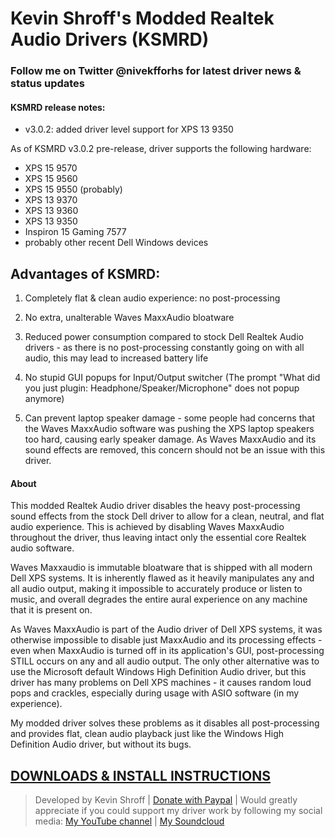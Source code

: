 # Kevin Shroff's Modded Realtek Audio Drivers (KSMRD)

### Follow me on Twitter @nivekfforhs for latest driver news & status updates
#### KSMRD release notes:
- v3.0.2: added driver level support for XPS 13 9350

As of KSMRD v3.0.2 pre-release, driver supports the following hardware:
- XPS 15 9570
- XPS 15 9560
- XPS 15 9550 (probably)
- XPS 13 9370
- XPS 13 9360
- XPS 13 9350
- Inspiron 15 Gaming 7577
- probably other recent Dell Windows devices

## Advantages of KSMRD:
1) Completely flat & clean audio experience: no post-processing

2) No extra, unalterable Waves MaxxAudio bloatware

3) Reduced power consumption compared to stock Dell Realtek Audio drivers - as there is no post-processing constantly going on with all audio, this may lead to increased battery life

4) No stupid GUI popups for Input/Output switcher (The prompt "What did you just plugin: Headphone/Speaker/Microphone" does not popup anymore)

5) Can prevent laptop speaker damage - some people had concerns that the Waves MaxxAudio software was pushing the XPS laptop speakers too hard, causing early speaker damage. As Waves MaxxAudio and its sound effects are removed, this concern should not be an issue with this driver.

#### About 
This modded Realtek Audio driver disables the heavy post-processing sound effects from the stock Dell driver to allow for a clean, neutral, and flat audio experience. This is achieved by disabling Waves MaxxAudio throughout the driver, thus leaving intact only the essential core Realtek audio software.

Waves Maxxaudio is immutable bloatware that is shipped with all modern Dell XPS systems. It is inherently flawed as it heavily manipulates any and all audio output, making it impossible to accurately produce or listen to music, and overall degrades the entire aural experience on any machine that it is present on.

As Waves MaxxAudio is part of the Audio driver of Dell XPS systems, it was otherwise impossible to disable just MaxxAudio and its processing effects - even when MaxxAudio is turned off in its application's GUI, post-processing STILL occurs on any and all audio output. The only other alternative was to use the Microsoft default Windows High Definition Audio driver, but this driver has many problems on Dell XPS machines - it causes random loud pops and crackles, especially during usage with ASIO software (in my experience).

My modded driver solves these problems as it disables all post-processing and provides flat, clean audio playback just like the Windows High Definition Audio driver, but without its bugs.

[DOWNLOADS & INSTALL INSTRUCTIONS](https://github.com/kevinshroff/KSMRD-Modded-Realtek-Audio-Drivers/releases "DOWNLOADS")
---
> Developed by Kevin Shroff | [Donate with Paypal](http://www.paypal.me/kevinshroff "donate") | Would greatly appreciate if you could support my driver work by following my social media: [My YouTube channel](https://www.youtube.com/c/KevinShroff "YouTube") | [My Soundcloud](https://soundcloud.com/nivekfforhs "Soundcloud")
